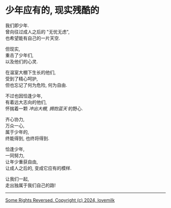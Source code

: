 # 少年应有的, 现实残酷的

我们即少年.  
曾向往过成人之后的 "无忧无虑",  
也希望能有自己的一片天空.

但现实,  
重击了少年们,  
以及他们的心灵.  

在温室大棚下生长的他们,  
受到了精心呵护,  
但也忘记了何为危险, 何为自由.

不过也因恰逢少年,  
有着远大志向的他们,  
怀揣着一颗 *冲出大棚, 拥抱蓝天* 的野心.

齐心协力,  
万众一心,  
属于少年的,   
终能得到, 也终将得到.

恰逢少年,  
一同努力,  
让年少重获自由,  
让成人之后的, 变成它应有的模样.

让我们一起,  
走出独属于我们自己的路!

---
[Some Rights Reversed. Copyright (c) 2024, lovemilk](https://aka.lovemilk.top/67)
